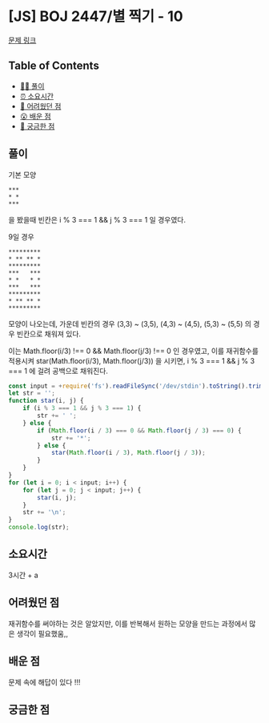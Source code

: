 <!-- 제목으로 다음과 같은 내용으로 작성해주세요 ! -->
<!-- 📚 언어 : e.g. Javascript -> [JS], Python -> [Python]  -->
<!-- 📕 백준 : BOJ 문제번호/문제제목 e.g. BOJ 2577/숫자의 개수 -->
<!-- 📗 프로그래머스 : PRO 문제번호/문제제목 e.g. PRO 120812/최빈값 구하기 -->
<!-- 💁🏻 백준허브를 사용하시면 프로그래머스의 문제번호도 확인하실 수 있습니다 -->

# [JS] BOJ 2447/별 찍기 - 10

<!-- 아래에 # 을 지우고 문제 링크를 입력해주세요 ! -->

[문제 링크](https://www.acmicpc.net/problem/2447)

## Table of Contents

-   [✍🏻 풀이](#풀이)
-   [⏰ 소요시간](#소요시간)
-   [🫠 어려웠던 점](#어려웠던-점)
-   [😮 배운 점](#배운-점)
-   [🤔 궁금한 점](#궁금한-점)

## 풀이

<!-- ```옆에 사용하는 언어를 기입하세요 e.g. javascript, python -->

기본 모양

```
***
* *
***
```

을 봤을때 빈칸은 i % 3 === 1 && j % 3 === 1 일 경우였다.

9일 경우

```
*********
* ** ** *
*********
***   ***
* *   * *
***   ***
*********
* ** ** *
*********
```

모양이 나오는데, 가운데 빈칸의 경우 (3,3) ~ (3,5), (4,3) ~ (4,5), (5,3) ~ (5,5) 의 경우 빈칸으로 채워져 있다.

이는 Math.floor(i/3) !== 0 && Math.floor(j/3) !== 0 인 경우였고, 이를 재귀함수를 적용시켜 star(Math.floor(i/3), Math.floor(j/3)) 을 시키면, i % 3 === 1 && j % 3 === 1 에 걸려 공백으로 채워진다.

```javascript
const input = +require('fs').readFileSync('/dev/stdin').toString().trim();
let str = '';
function star(i, j) {
    if (i % 3 === 1 && j % 3 === 1) {
        str += ' ';
    } else {
        if (Math.floor(i / 3) === 0 && Math.floor(j / 3) === 0) {
            str += '*';
        } else {
            star(Math.floor(i / 3), Math.floor(j / 3));
        }
    }
}
for (let i = 0; i < input; i++) {
    for (let j = 0; j < input; j++) {
        star(i, j);
    }
    str += '\n';
}
console.log(str);
```

## 소요시간

3시간 + a

## 어려웠던 점

재귀함수를 써야하는 것은 알았지만, 이를 반복해서 원하는 모양을 만드는 과정에서 많은 생각이 필요했움,,

## 배운 점

문제 속에 해답이 있다 !!!

## 궁금한 점
